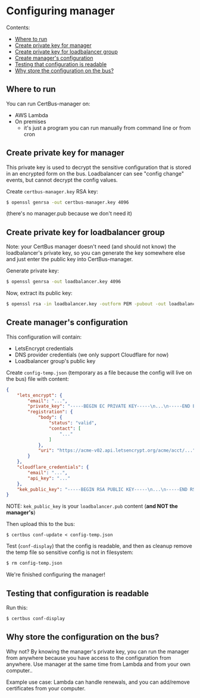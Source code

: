 Configuring manager
===================

Contents:

- [Where to run](#where-to-run)
- [Create private key for manager](#create-private-key-for-manager)
- [Create private key for loadbalancer group](#create-private-key-for-loadbalancer-group)
- [Create manager's configuration](#create-managers-configuration)
- [Testing that configuration is readable](#testing-that-configuration-is-readable)
- [Why store the configuration on the bus?](#why-store-the-configuration-on-the-bus)


Where to run
------------

You can run CertBus-manager on:

- AWS Lambda
- On premises
    * it's just a program you can run manually from command line or from cron


Create private key for manager
------------------------------

This private key is used to decrypt the sensitive configuration that is stored in an
encrypted form on the bus. Loadbalancer can see "config change" events, but cannot decrypt
the config values.

Create `certbus-manager.key` RSA key:

```bash
$ openssl genrsa -out certbus-manager.key 4096
```

(there's no manager.pub because we don't need it)


Create private key for loadbalancer group
-------------------------------------

Note: your CertBus manager doesn't need (and should not know) the loadbalancer's private key,
so you can generate the key somewhere else and just enter the public key into CertBus-manager.

Generate private key:

```bash
$ openssl genrsa -out loadbalancer.key 4096
```

Now, extract its public key:

```bash
$ openssl rsa -in loadbalancer.key -outform PEM -pubout -out loadbalancer.pub
```


Create manager's configuration
------------------------------

This configuration will contain:

- LetsEncrypt credentials
- DNS provider credentials (we only support Cloudflare for now)
- Loadbalancer group's public key

Create `config-temp.json` (temporary as a file because the config will live on the bus) file with content:

```json
{
    "lets_encrypt": {
        "email": "...",
        "private_key": "-----BEGIN EC PRIVATE KEY-----\n...\n-----END EC PRIVATE KEY-----\n",
        "registration": {
            "body": {
                "status": "valid",
                "contact": [
                    "..."
                ]
            },
            "uri": "https://acme-v02.api.letsencrypt.org/acme/acct/..."
        }
    },
    "cloudflare_credentials": {
        "email": "...",
        "api_key": "..."
    },
    "kek_public_key": "-----BEGIN RSA PUBLIC KEY-----\n...\n-----END RSA PUBLIC KEY-----\n"
}

```

NOTE: `kek_public_key` is your `loadbalancer.pub` content (**and NOT the manager's**)

Then upload this to the bus:

```
$ certbus conf-update < config-temp.json
```

Test (`conf-display`) that the config is readable, and then as cleanup remove the temp file
so sensitive config is not in filesystem:

```bash
$ rm config-temp.json
```

We're finished configuring the manager!


Testing that configuration is readable
--------------------------------------

Run this:

```bash
$ certbus conf-display
```


Why store the configuration on the bus?
---------------------------------------

Why not? By knowing the manager's private key, you can run the manager from anywhere
because you have access to the configuration from anywhere. Use manager at the same time
from Lambda and from your own computer..

Example use case: Lambda can handle renewals, and you can add/remove certificates from
your computer.
